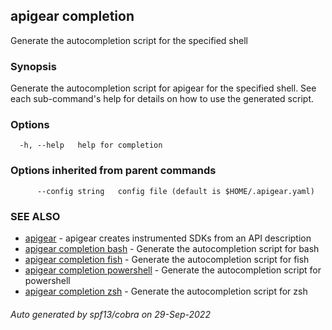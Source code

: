 ## apigear completion

Generate the autocompletion script for the specified shell

### Synopsis

Generate the autocompletion script for apigear for the specified shell.
See each sub-command's help for details on how to use the generated script.


### Options

```
  -h, --help   help for completion
```

### Options inherited from parent commands

```
      --config string   config file (default is $HOME/.apigear.yaml)
```

### SEE ALSO

* [apigear](apigear.md)	 - apigear creates instrumented SDKs from an API description
* [apigear completion bash](apigear_completion_bash.md)	 - Generate the autocompletion script for bash
* [apigear completion fish](apigear_completion_fish.md)	 - Generate the autocompletion script for fish
* [apigear completion powershell](apigear_completion_powershell.md)	 - Generate the autocompletion script for powershell
* [apigear completion zsh](apigear_completion_zsh.md)	 - Generate the autocompletion script for zsh

###### Auto generated by spf13/cobra on 29-Sep-2022

